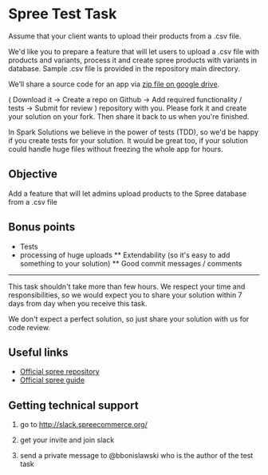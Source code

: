 # Spree Test Task

Assume that your client wants to upload their products from a .csv file.

We'd like you to prepare a feature that will let users to upload a .csv file with products and variants, process it and create spree products with variants in database. Sample .csv file is provided in the repository main directory.

We’ll share a source code for an app via [zip file on google drive](https://drive.google.com/drive/folders/1s2QBWjuPAP-uIOAsPKfEnEGhBq6ZYMnN).

( Download it -> Create a repo on Github -> Add required functionality / tests -> Submit for review ) repository with you. Please fork it and create your solution on your fork. Then share it back to us when you're finished.

In Spark Solutions we believe in the power of tests (TDD), so we'd be happy if you create tests for your solution. It would be great too, if your solution could handle huge files without freezing the whole app for hours.

## Objective

Add a feature that will let admins upload products to the Spree database from a .csv file

## Bonus points

* Tests
* processing of huge uploads
** Extendability (so it's easy to add something to your solution)
** Good commit messages / comments

---

This task shouldn't take more than few hours. We respect your time and responsibilities, so we would expect you to share your solution within 7 days from day when you receive this task.

We don't expect a perfect solution, so just share your solution with us for code review.

## Useful links

* [Official spree repository](https://github.com/spree/spree)
* [Official spree guide](https://guides.spreecommerce.org/)

## Getting technical support

1. go to http://slack.spreecommerce.org/

2. get your invite and join slack

3. send a private message to @bbonislawski who is the author of the test task
